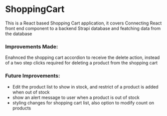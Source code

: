 # ShoppingCart
<p>This is a React based Shopping Cart application, it covers Connecting React front end component to a backend Strapi database and featching data from the database</p>

<h3>Improvements Made: </h3>
<p>Enahnced the shopping cart accordion to receive the delete action, instead of a two step clicks required for deleting a product from the shopping cart</p>

<h3>Future Improvements: </h3>
<ul>
  <li>Edit the product list to show in stock, and restrict of a product is added when out of stock</li>
  <li>show an alert message to user when a product is out of stock</li>
  <li>styling changes for shopping cart list, also option to modify count on products</li>
</ul>
